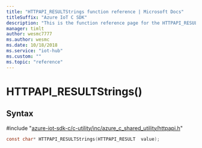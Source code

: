 ```yaml
---                             
title: "HTTPAPI_RESULTStrings function reference | Microsoft Docs" 
titleSuffix: "Azure IoT C SDK"            
description: "This is the function reference page for the HTTPAPI_RESULTStrings() function in the Azure IoT C SDK. This SDK is used with Azure IoT Hub and Azure IoT Hub Device Provisioning Service"            
manager: timlt                 
author: wesmc7777              
ms.author: wesmc               
ms.date: 10/18/2018                    
ms.service: "iot-hub"             
ms.custom: ""                
ms.topic: "reference"        
---                            
```


# HTTPAPI_RESULTStrings()

## Syntax

\#include "[azure-iot-sdk-c/c-utility/inc/azure_c_shared_utility/httpapi.h](../httpapi-h.md)"  
```C
const char* HTTPAPI_RESULTStrings(HTTPAPI_RESULT  value);
```

